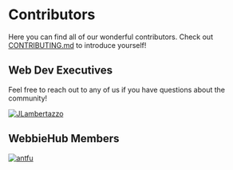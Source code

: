 # Contributors
Here you can find all of our wonderful contributors. Check out [CONTRIBUTING.md](https://github.com/WebbieHub/introductions/blob/main/CONTRIBUTING.md) to introduce yourself!
## Web Dev Executives
Feel free to reach out to any of us if you have questions about the community!

[![JLambertazzo](https://avatars.githubusercontent.com/JLambertazzo?size=100)](https://github.com/JLambertazzo)

## WebbieHub Members
<!-- [![{GH-USERNAME}](https://avatars.githubusercontent.com/{GH-USERNAME}?size=100)](https://github.com/{GH-USERNAME}) -->
[![antfu](https://avatars.githubusercontent.com/antfu?size=100)](https://github.com/antfu)
